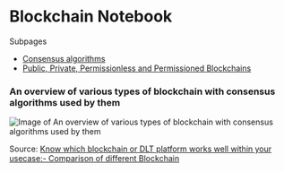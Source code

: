 # Blockchain Notebook

Subpages

- [Consensus algorithms](ConsensusAlgorithms.md)
- [Public, Private, Permissionless and Permissioned Blockchains](
PrivatePublicPermissionedPermissionless.md)


### An overview of various types of blockchain with consensus algorithms used by them

![Image of An overview of various types of blockchain with consensus algorithms used by them](
https://cdn-images-1.medium.com/max/1200/1*AVdkof1bXWAVSVyUJPxIiA.png)

Source: [Know which blockchain or DLT platform works well within your usecase:- Comparison of different Blockchain](
https://medium.com/coinmonks/know-which-blockchain-or-dlt-platform-works-well-within-your-usecase-comparison-of-different-a8dc34782af3)



